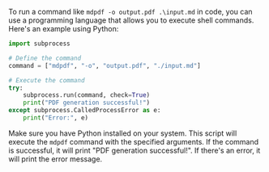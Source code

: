 
To run a command like `mdpdf -o output.pdf .\input.md` in code, you can use a programming language that allows you to execute shell commands. Here's an example using Python:

```python
import subprocess

# Define the command
command = ["mdpdf", "-o", "output.pdf", "./input.md"]

# Execute the command
try:
    subprocess.run(command, check=True)
    print("PDF generation successful!")
except subprocess.CalledProcessError as e:
    print("Error:", e)
```

Make sure you have Python installed on your system. This script will execute the `mdpdf` command with the specified arguments. If the command is successful, it will print "PDF generation successful!". If there's an error, it will print the error message.
